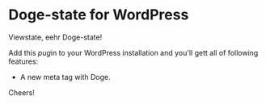 Doge-state for WordPress
========================

Viewstate, eehr Doge-state!

Add this *pug*in to your WordPress installation and you'll gett all of following features:

- A new meta tag with Doge.

Cheers!
